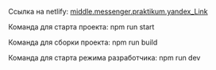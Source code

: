 Ссылка на netlify: [middle.messenger.praktikum.yandex_Link](https://am-middle-messenger-praktikum-yandex.netlify.app)

Команда для старта проекта: npm run start

Команда для сборки проекта: npm run build

Команда для старта режима разработчика: npm run dev


